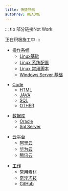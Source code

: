 ```yaml
---
title: 快捷导航
autoPrev: README
---
```

::: tip
部分链接Not Work

正在积极施工中
:::
<div class="table-of-contents">
  <ul>
    <li><a href="/guide/discussion-board">操作系统</a>
      <ul>
        <li><a href="/linux">Linux基础</a></li>
        <li><a href="/linux/centos-b01-rclocal.html">Linux 系统配置</a></li>
        <li><a href="/linux/centos-b03-rsync.html">Linux 常用脚本</a></li>
        <li><a href="/404">Windows Server 基础</a></li>
      </ul>
    </li>
  </ul>
  <ul>
    <li><a href="/guide/discussion-board">Code</a>
      <ul>
        <li><a href="#sub-heading-1">HTML</a></li>
        <li><a href="#sub-heading-1">JAVA</a></li>
        <li><a href="/sql">SQL</a></li>
        <li><a href="#sub-heading-1">OTHER</a></li>
      </ul>
    </li>
  </ul>
  <ul>
    <li><a href="/guide/discussion-board">数据库</a>
      <ul>
        <li><a href="#sub-heading-1">Oracle</a></li>
        <li><a href="#sub-heading-1">Sql Server</a></li>
      </ul>
    </li>
  </ul>
   <ul>
    <li><a href="/guide/discussion-board">云平台</a>
      <ul>
        <li><a href="#sub-heading-1">阿里云</a></li>
        <li><a href="#sub-heading-1">华为云</a></li>
        <li><a href="#sub-heading-1">腾讯云</a></li>
      </ul>
    </li>
  </ul>
   <ul>
    <li><a href="/guide/discussion-board">工作</a>
      <ul>
        <li><a href="#sub-heading-1">常用素材</a></li>
        <li><a href="#sub-heading-1">奇淫巧技</a></li>
        <li><a href="#sub-heading-1">GitHub</a></li>
      </ul>
    </li>
  </ul>
</div>

